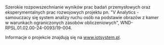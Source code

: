 Szerokie rozpowszechnianie wyników prac badań przemysłowych oraz eksperymentalnych prac rozwojowych projektu pn.  "V Analytics - samouczacy się system analizy ruchu osób na podstawie obrazów z kamer w warunkach ograniczonych zasobów obliczeniowych", WND-RPSL.01.02.00-24-0093/19-004.

Informacje o projekcie znajdują się na www.iotsystem.pl.

